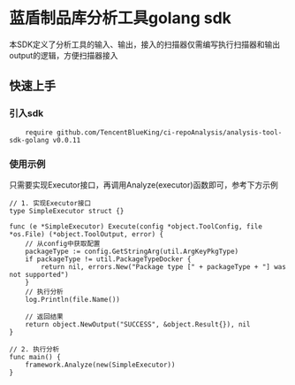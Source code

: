 # 蓝盾制品库分析工具golang sdk
本SDK定义了分析工具的输入、输出，接入的扫描器仅需编写执行扫描器和输出output的逻辑，方便扫描器接入

## 快速上手
### 引入sdk
```gotemplate
    require github.com/TencentBlueKing/ci-repoAnalysis/analysis-tool-sdk-golang v0.0.11
```
### 使用示例
只需要实现Executor接口，再调用Analyze(executor)函数即可，参考下方示例
```gotemplate
// 1. 实现Executor接口
type SimpleExecutor struct {}

func (e *SimpleExecutor) Execute(config *object.ToolConfig, file *os.File) (*object.ToolOutput, error) {
    // 从config中获取配置	
    packageType := config.GetStringArg(util.ArgKeyPkgType)
    if packageType != util.PackageTypeDocker {
        return nil, errors.New("Package type [" + packageType + "] was not supported")
    }
    // 执行分析
    log.Println(file.Name())

    // 返回结果 
    return object.NewOutput("SUCCESS", &object.Result{}), nil
}

// 2. 执行分析
func main() {
    framework.Analyze(new(SimpleExecutor))
}
```
